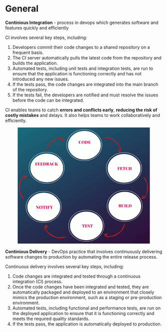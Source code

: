 # General

**Continious Integration** - process in devops which generates software and features quickly and efficiently

CI involves several key steps, including:

1. Developers commit their code changes to a shared repository on a frequent basis.
2. The CI server automatically pulls the latest code from the repository and builds the application.
3. Automated tests, including unit tests and integration tests, are run to ensure that the application is functioning correctly and has not introduced any new issues.
4. If the tests pass, the code changes are integrated into the main branch of the repository.
5. If the tests fail, the developers are notified and must resolve the issues before the code can be integrated.

CI enables teams to catch **errors and conflicts early**, **reducing the risk of costly mistakes** and delays. It also helps teams to work collaboratively and efficiently.

<figure><img src=".gitbook/assets/image (2) (1) (1).png" alt=""><figcaption></figcaption></figure>

**Continious Delivery** - DevOps practice that involves continuously delivering software changes to production by automating the entire release process.

Continuous delivery involves several key steps, including:

1. Code changes are integrated and tested through a continuous integration (CI) process.
2. Once the code changes have been integrated and tested, they are automatically packaged and deployed to an environment that closely mimics the production environment, such as a staging or pre-production environment.
3. Automated tests, including functional and performance tests, are run on the deployed application to ensure that it is functioning correctly and meets the required quality standards.
4. If the tests pass, the application is automatically deployed to production.

